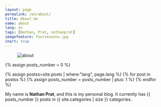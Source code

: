 ```yaml
---
layout: page
permalink: /en/about/
title: About me
name: about
lang: en
tags: [Nathan, Prat, nathanprat]
imagefeature: fourseasons.jpg
chart: true
---
```

<figure>
  <img src="{{ site.url }}/images/about/cover-about.jpg" alt="about">
</figure>

{% assign posts_number = 0 %}

{% assign postss=site.posts | where:"lang", page.lang %}
{% for post in postss %}
    {% assign posts_number = posts_number | plus: 1 %}
{% endfor %}


My name is **Nathan Prat**, and this is my personal blog. It currently has {{ posts_number }} posts in {{ site.categories | size }} categories.
